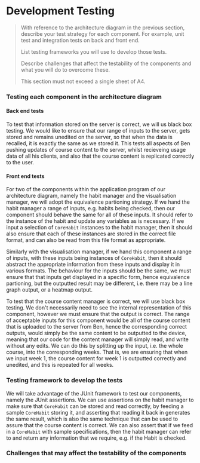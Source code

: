 # Development Testing

> With reference to the architecture diagram in the previous section, describe your test strategy for each component. For example, unit test and integration tests on back and front end.
>
> List testing frameworks you will use to develop those tests.
>
> Describe challenges that affect the testability of the components and what you will do to overcome these.
>
> This section must not exceed a single sheet of A4.

### Testing each component in the architecture diagram

#### Back end tests

To test that information stored on the server is correct, we will us black box testing. We would like to ensure that our range of inputs to the server, gets stored and remains unedited on the server, so that when the data is recalled, it is exactly the same as we stored it. This tests all aspects of Ben pushing updates of course content to the server, whilst recieveing usage data of all his clients, and also that the course content is replicated correctly to the user.

#### Front end tests

For two of the components within the application program of our architecture diagram, namely the habit manager and the visualisation manager, we will adopt the equivalence partioning strategy. If we hand the habit manager a range of inputs, e.g. habits being checked, then our component should behave the same for all of these inputs. It should refer to the instance of the habit and update any variables as is necessary. If we input a selection of `CoreHabit` instances to the habit manager, then it should also ensure that each of these instances are stored in the correct file format, and can also be read from this file format as appropriate.

Similarly with the visualisation manager, if we hand this component a range of inputs, with these inputs being instances of `CoreHabit`, then it should abstract the appropriate information from these inputs and display it in various formats. The behaviour for the inputs should be the same, we must ensure that that inputs get displayed in a specific form, hence equivalence partioning, but the outputted result may be different, i.e. there may be a line graph output, or a heatmap output.

To test that the course content manager is correct, we will use black box testing. We don't necessarily need to see the internal representation of this component, however we must ensure that the output is correct. The range of acceptable inputs for this component would be all of the course content that is uploaded to the server from Ben, hence the corresponding correct outputs, would simply be the same content to be outputted to the device, meaning that our code for the content manager will simply read, and write without any edits. We can do this by splitting up the input, i.e. the whole course, into the corresponding weeks. That is, we are ensuring that when we input week 1, the course content for week 1 is outputted correctly and unedited, and this is repeated for all weeks.

### Testing framework to develop the tests

We will take advantage of the JUnit framework to test our components, namely the JUnit assertions. We can use assertions on the habit manager to make sure that `CoreHabit` can be stored and read correctly, by feeding a sample `CoreHabit` storing it, and asserting that reading it back in generates the same result, which is also the same technique that can be used to assure that the course content is correct. We can also assert that if we feed in a `CoreHabit` with sample specifications, then the habit manager can refer to and return any information that we require, e.g. if the Habit is checked.

### Challenges that may affect the testability of the components



